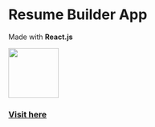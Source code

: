 # Resume Builder App

Made with __React.js__

<img src="https://upload.wikimedia.org/wikipedia/commons/thumb/3/30/React_Logo_SVG.svg/640px-React_Logo_SVG.svg.png" height="100">


### [Visit here](https://mayank-https.github.io/CV-Builder)